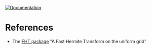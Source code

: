 [![Documentation](https://github.com/pnavaro/FastHermiteTransform.jl/workflows/Documentation/badge.svg)](https://pnavaro.github.io/FastHermiteTransform.jl/dev)

# References

- The [FHT package](https://www.cs.dartmouth.edu/~rockmore/FHT.htm) "A Fast Hermite Transform on the uniform grid"
